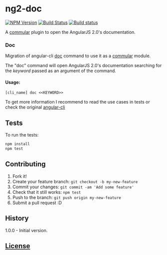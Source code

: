 # ng2-doc

[![NPM Version](http://img.shields.io/npm/v/ng2-doc.svg?style=flat)](https://npmjs.org/package/ng2-doc)
[![Build Status](http://img.shields.io/travis/commular/ng2-doc.svg?style=flat)](https://travis-ci.org/commular/ng2-doc)
[![Build status](https://ci.appveyor.com/api/projects/status/uxcl7qjsvl944ylr?svg=true)](https://ci.appveyor.com/project/tcorral/ng2-doc)

A [commular](https://github.com/commular/commular) plugin to open the AngularJS 2.0's documentation.

### Doc

Migration of angular-cli [doc](https://github.com/angular/angular-cli/blob/master/addon/ng2/tasks/doc.ts) command to use it as a [commular](https://github.com/commular/commular) module.

The "doc" command will open AngularJS 2.0's documentation searching for the *keyword* passed as an argument of the command. 

#### Usage:

```
[cli_name] doc <<KEYWORD>>
```

To get more information I recommend to read the use cases in tests or check the original [angular-cli](https://github.com/angular/angular-cli)

## Tests

To run the tests:

```bash
npm install
npm test
```

## Contributing

1. Fork it!
2. Create your feature branch: `git checkout -b my-new-feature`
4. Commit your changes: `git commit -am 'Add some feature'`
5. Check that it still works: `npm test`
6. Push to the branch: `git push origin my-new-feature`
7. Submit a pull request :D

## History

1.0.0 - Initial version.

## [License](https://github.com/angular/angular-cli/blob/master/LICENSE)


